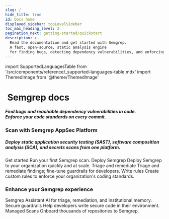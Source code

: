 ```yaml
---
slug: /
hide_title: true
id: Docs home
displayed_sidebar: topLevelSidebar
toc_max_heading_level: 2
pagination_next: getting-started/quickstart
description: >-
  Read the documentation and get started with Semgrep.
  A fast, open-source, static analysis engine
  for finding bugs, detecting dependency vulnerabilities, and enforcing code standards at editor, commit, and CI time.
---
```


import SupportedLanguagesTable from '/src/components/reference/_supported-languages-table.mdx'
import ThemedImage from '@theme/ThemedImage'

<!-- vale off -->

<!---
Substitute the "dark:" logo path in case a new dark logo is made.
The code is kept here for easy maintenance.
-->

<div style={{display: 'inline-flex', paddingTop: '32px'}}>
<a href="https://semgrep.dev">
  <ThemedImage
    alt="Semgrep themed logo"
    height="48px"
    sources={{
      light: ('img/semgrep.svg#no-shadow'),
      dark: ('img/semgrep.svg#no-shadow'),
    }} />
</a>
<h1>&nbsp;Semgrep <span style={{color: "#624DEF"}}>docs</span></h1>
</div>

<h5 class='home' style={{margin: '0px 0px 8px 0px'}}>Find bugs and reachable dependency vulnerabilities in code.<br />Enforce your code standards on every commit.</h5>

<h3>Scan with Semgrep AppSec Platform</h3>

<h5 class='home'>Deploy static application security testing (SAST), software composition analysis (SCA), and secrets scans from one platform.</h5>

<div class = "col-2-fixed">
  <Card>
    <CardHeader style>Get started</CardHeader>
    <CardBody>
      Run your first Semgrep scan. 
    </CardBody>
  </Card>
  <Card>
    <CardHeader>Deploy Semgrep</CardHeader>
    <CardBody>
      Deploy Semgrep to your organization quickly and at scale.
    </CardBody>
  </Card>
  <Card>
    <CardHeader>Triage and remediate</CardHeader>
    <CardBody>
      Triage and remediate findings; fine-tune guardrails for developers.
    </CardBody>
  </Card>
  <Card>
    <CardHeader>Write rules</CardHeader>
    <CardBody>
      Create custom rules to enforce your organization's coding standards.
    </CardBody>
  </Card>
</div>

<h3>Enhance your Semgrep experience</h3>

<div class = "col-3-fixed">
  <Card link='/docs/getting-started/quickstart'>
    <CardHeader>Semgrep Assistant</CardHeader>
    <CardBody>
      AI for triage, remediation, and institutional memory. 
    </CardBody>
  </Card>
  <Card>
    <CardHeader>Secure guardrails</CardHeader>
    <CardBody>
      Help developers write secure code in their environment.
    </CardBody>
  </Card>
  <Card>
    <CardHeader>Managed Scans</CardHeader>
    <CardBody>
      Onboard thousands of repositories to Semgrep.
    </CardBody>
  </Card>
</div>

<!--
Semgrep AppSec Platform, Code, and Supply Chain are **free** for up to 10 contributors. [Get started →](/getting-started/quickstart)

<h2>Language support</h2>

| Product | Language support |
| - | - |
| Semgrep Code | Semgrep Code [supports over 30 languages and counting](/supported-languages#semgrep-code-and-oss)! 🚀 |
| Semgrep Secrets | Semgrep Secrets detects API keys, hardcoded passwords, authentication tokens, and more in your repositories. |
| Semgrep Supply Chain | Semgrep Supply Chain supports C#, Go, Java, JavaScript and TypeScript, Python, and Ruby, as well as a [variety of package managers and lockfiles](/supported-languages#semgrep-supply-chain). 🛡️ |

-->

